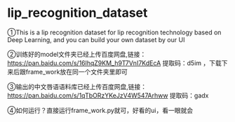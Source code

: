 # lip_recognition_dataset
①This is a lip recognition dataset for  lip recognition technology based on Deep Learning, and you can build your own dataset by our UI 
  
②训练好的model文件夹已经上传百度网盘,链接：https://pan.baidu.com/s/16lhqZ9KM_h9T7VnI7KdEcA 提取码：d5im ，下载下来后跟frame_work放在同一个文件夹里即可  
  
③输出的中文唇语语料库已经上传百度网盘,链接：https://pan.baidu.com/s/1qTbORzYKeJzV4W547Arhww 提取码：gadx   

④如何运行？直接运行frame_work.py就可，好看的ui，看一眼就会
